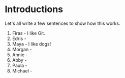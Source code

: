 # Introductions

Let's all write a few sentences to show how this works.

1. Firas - I like Git.
2. Edris - 
3. Maya - I like dogs!
4. Morgan -
5. Annie - 
6. Abby - 
7. Paula - 
8. Michael - 
